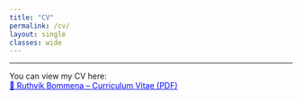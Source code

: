 ```yaml
---
title: "CV"
permalink: /cv/
layout: single
classes: wide
---
```


---

You can view my CV here:  
<a href="/assets/pdf/Ruthvik_Bommena_CV.pdf" target="_blank" style="color:blue;">🔗 Ruthvik Bommena – Curriculum Vitae (PDF)</a>
